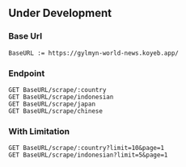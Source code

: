 ## Under Development

### Base Url

```
BaseURL := https://gylmyn-world-news.koyeb.app/
```
### Endpoint

```
GET BaseURL/scrape/:country
GET BaseURL/scrape/indonesian
GET BaseURL/scrape/japan
GET BaseURL/scrape/chinese
```
### With Limitation

```
GET BaseURL/scrape/:country?limit=10&page=1
GET BaseURL/scrape/indonesian?limit=5&page=1
```

